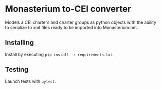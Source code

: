 # Monasterium to-CEI converter

Models a CEI charters and charter groups as python objects with the ability to
serialize to xml files ready to be imported into Monasterium.net.

## Installing

Install by executing `pip install -r requirements.txt`.

## Testing

Launch tests with `pytest`.
